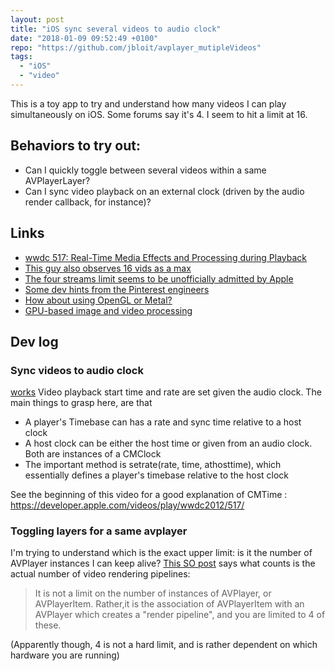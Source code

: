 ```yaml
---
layout: post
title: "iOS sync several videos to audio clock"
date: "2018-01-09 09:52:49 +0100"
repo: "https://github.com/jbloit/avplayer_mutipleVideos"
tags:
  - "iOS"
  - "video"
---
```



This is a toy app to try and understand how many videos I can play simultaneously on iOS. Some forums say it's 4. I seem to hit a limit at 16.

## Behaviors to try out:
- Can I quickly toggle between several videos within a same AVPlayerLayer?
- Can I sync video playback on an external clock (driven by the audio render callback, for instance)?

## Links
- [wwdc 517: Real-Time Media Effects and Processing during Playback](https://developer.apple.com/videos/play/wwdc2012/517/)
- [This guy also observes 16 vids as a max](https://stackoverflow.com/questions/40474480/how-many-avplayers-are-allowed-to-be-created-at-the-same-time)
- [The four streams limit seems to be unofficially admitted by Apple](https://stackoverflow.com/questions/8608570/avplayeritem-fails-with-avstatusfailed-and-error-code-cannot-decode/9933853#9933853)
- [Some dev hints from the Pinterest engineers](https://medium.com/@Pinterest_Engineering/building-native-video-pins-7ff89ad3ec33)
- [How about using OpenGL or Metal?](https://stackoverflow.com/questions/38130497/is-metal-a-good-framework-to-use-for-multiple-video-rendering)
- [GPU-based image and video processing](https://github.com/BradLarson/GPUImage)

## Dev log
### Sync videos to audio clock
[works](https://github.com/jbloit/avplayer_mutipleVideos/tree/80d1573fe9fc7a3a49cc05a3403e25c0297aed33)
Video playback start time and rate are set given the audio clock. The main things to grasp here, are that
- A player's Timebase can has a rate and sync time relative to a host clock
- A host clock can be either the host time or given from an audio clock. Both are instances of a CMClock
- The important method is setrate(rate, time, athosttime), which essentially defines a player's timebase relative to the host clock

See the beginning of this video for a good explanation of CMTime :
https://developer.apple.com/videos/play/wwdc2012/517/

### Toggling layers for a same avplayer
I'm trying to understand which is the exact upper limit: is it the number of AVPlayer instances I can keep alive?
[This SO post](https://stackoverflow.com/questions/8608570/avplayeritem-fails-with-avstatusfailed-and-error-code-cannot-decode/9933853#9933853) says what counts is the actual number of video rendering pipelines:

> It is not a limit on the number of instances of AVPlayer, or AVPlayerItem. Rather,it is the association of AVPlayerItem with an AVPlayer which creates a "render pipeline", and you are limited to 4 of these.

(Apparently though, 4 is not a hard limit, and is rather dependent on which hardware you are running)
